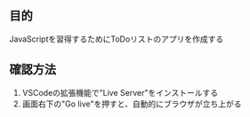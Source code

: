 ## 目的
JavaScriptを習得するためにToDoリストのアプリを作成する

## 確認方法
1. VSCodeの拡張機能で"Live Server"をインストールする
2. 画面右下の"Go live"を押すと、自動的にブラウザが立ち上がる

